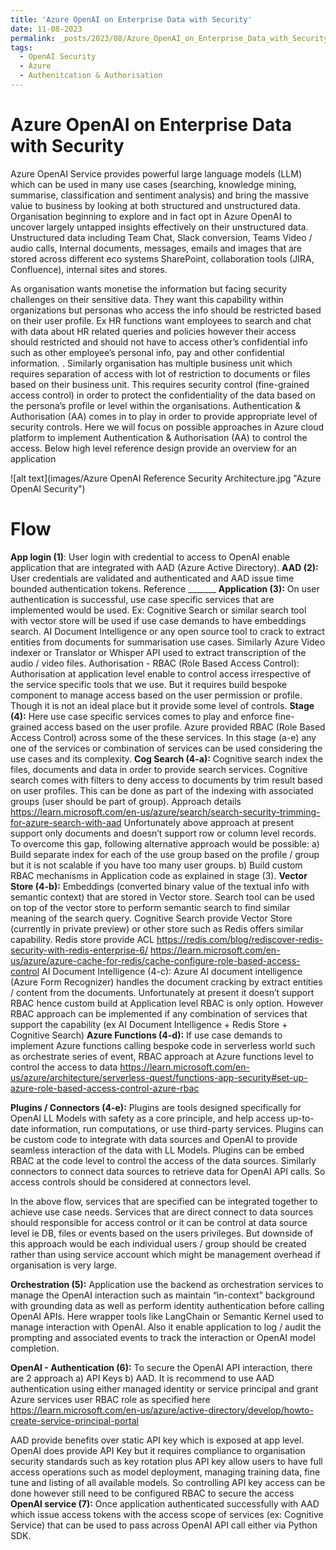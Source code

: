 ```yaml
---
title: 'Azure OpenAI on Enterprise Data with Security'
date: 11-08-2023
permalink: _posts/2023/08/Azure_OpenAI_on_Enterprise_Data_with_Security/
tags:
  - OpenAI Security
  - Azure
  - Authenitcation & Authorisation
---
```


Azure OpenAI on Enterprise Data with Security
======

Azure OpenAI Service provides powerful large language models (LLM) which can be used in many use cases (searching, knowledge mining, summarise, classification and sentiment analysis) and bring the massive value to business by looking at both structured and unstructured data. 
Organisation beginning to explore and in fact opt in Azure OpenAI to uncover largely untapped insights effectively on their unstructured data. Unstructured data including Team Chat, Slack conversion, Teams Video / audio calls, Internal documents, messages, emails and images that are stored across different eco systems SharePoint, collaboration tools (JIRA, Confluence), internal sites and stores. 

As organisation wants monetise the information but facing security challenges on their sensitive data. They want this capability within organizations but personas who access the info should be restricted based on their user profile. Ex HR functions want employees to search and chat with data about HR related queries and policies however their access should restricted and should not have to access other’s confidential info such as other employee’s personal info, pay and other confidential information. . Similarly organisation has multiple business unit which requires separation of access with lot of restriction to documents or files based on their business unit. This requires security control (fine-grained access control) in order to protect the confidentiality of the data based on the persona’s profile or level within the organisations.
Authentication & Authorisation (AA) comes in to play in order to provide appropriate level of security controls.
Here we will focus on possible approaches in Azure cloud platform to implement Authentication & Authorisation (AA) to control the access. 
Below high level reference design provide an overview for an application

![alt text](images/Azure OpenAI Reference Security Architecture.jpg "Azure OpenAI Security")



Flow
======

**App login (1)**: User login with credential to access to OpenAI enable application that are integrated with AAD (Azure Active Directory).
**AAD (2):**  User credentials are validated and authenticated and AAD issue time bounded authentication tokens. Reference _______
**Application (3):** On user authentication is successful, use case specific services that are implemented would be used. Ex: Cognitive Search or similar search tool with vector store will be used if use case demands to have embeddings search. AI Document Intelligence or any open source tool to crack to extract entities from documents for summarisation use cases. Similarly Azure Video indexer or Translator or Whisper API used to extract transcription of the audio / video files.
Authorisation - RBAC (Role Based Access Control):  Authorisation at application level enable to control access irrespective of the service specific tools that we use. But it requires build bespoke component to manage access based on the user permission or profile. Though it is not an ideal place but it provide some level of controls. 
**Stage (4):**
Here use case specific services comes to play and enforce fine-grained access based on the user profile. Azure provided RBAC (Role Based Access Control) across some of the these services. In this stage (a-e) any one of the services or combination of services can be used considering the use cases and its complexity.
**Cog Search (4-a):**
Cognitive search index the files, documents and data in order to provide search services. Cognitive search comes with filters to deny access  to documents by trim result based on user profiles. This can be done as part of the indexing with associated groups (user should be part of group). Approach details https://learn.microsoft.com/en-us/azure/search/search-security-trimming-for-azure-search-with-aad
Unfortunately above approach at present support only documents and doesn’t support row or column level records.
To overcome this gap, following alternative approach would be possible:
a)	Build separate index for each of the use group based on the profile / group but it is not scalable if you have too many user groups.
b)	Build custom RBAC mechanisms in Application code as explained in stage (3).
**Vector Store (4-b):**
Embeddings (converted binary value of the textual info with semantic context) that are stored in Vector store. Search tool can be used on top of the vector store to perform semantic search to find similar meaning of the search query. Cognitive Search provide Vector Store (currently in private preview) or other store such as Redis offers similar capability.  Redis store provide ACL https://redis.com/blog/rediscover-redis-security-with-redis-enterprise-6/ https://learn.microsoft.com/en-us/azure/azure-cache-for-redis/cache-configure-role-based-access-control
AI Document Intelligence (4-c): Azure AI document intelligence (Azure Form Recognizer)  handles the document cracking by extract entities / content from the documents. Unfortunately at present it doesn’t support RBAC hence custom build at Application level RBAC is only option. However RBAC approach can be implemented if any combination of services that support the capability (ex AI Document Intelligence + Redis Store + Cognitive Search)
**Azure Functions (4-d):**
If use case demands to implement Azure functions calling bespoke code in serverless world such as orchestrate series of event,  RBAC approach at Azure functions level to control the access to data https://learn.microsoft.com/en-us/azure/architecture/serverless-quest/functions-app-security#set-up-azure-role-based-access-control-azure-rbac

**Plugins / Connectors (4-e):** Plugins are tools designed specifically for OpenAI LL Models with safety as a core principle, and help access up-to-date information, run computations, or use third-party services. Plugins can be custom code to integrate with data sources and OpenAI to provide seamless interaction of the data with LL Models. Plugins can be embed RBAC at the code level to control the access of the data sources.
Similarly connectors to connect data sources to retrieve data for OpenAI API calls. So access controls should be considered at connectors level.

In the above flow, services that are specified can be integrated together to achieve use case needs. Services that are direct connect to data sources should responsible for access control or it can be control at data source level ie DB, files or events based on the users privileges. But downside of this approach would be each individual users / group should be created rather than using service account which might be management overhead if organisation is very large.

**Orchestration (5):** Application use the backend as orchestration services to manage the OpenAI interaction such as maintain “in-context” background with grounding data as well as perform identity authentication before calling OpenAI APIs. Here wrapper tools like LangChain or Semantic Kernel used to manage interaction with OpenAI. Also it enable application to log / audit the prompting and associated events to track the interaction or OpenAI model completion.

**OpenAI - Authentication (6):** To secure the OpenAI API interaction, there are 2 approach a) API Keys b) AAD. It is recommend to use AAD authentication using either managed identity or service principal and grant Azure services user RBAC role as specified here https://learn.microsoft.com/en-us/azure/active-directory/develop/howto-create-service-principal-portal

AAD provide benefits over static API key which is exposed at app level.  OpenAI does provide API Key but it requires compliance to organisation security standards such as key rotation plus API key allow users to have full access operations such as model deployment, managing training data, fine tune and listing of all available models. So controlling API key access can be done however still need to be configured RBAC to secure the access
**OpenAI service (7):**
Once application authenticated successfully with AAD which issue access tokens with the access scope of services (ex: Cognitive Service) that can be used to pass across OpenAI API call either via Python SDK.

